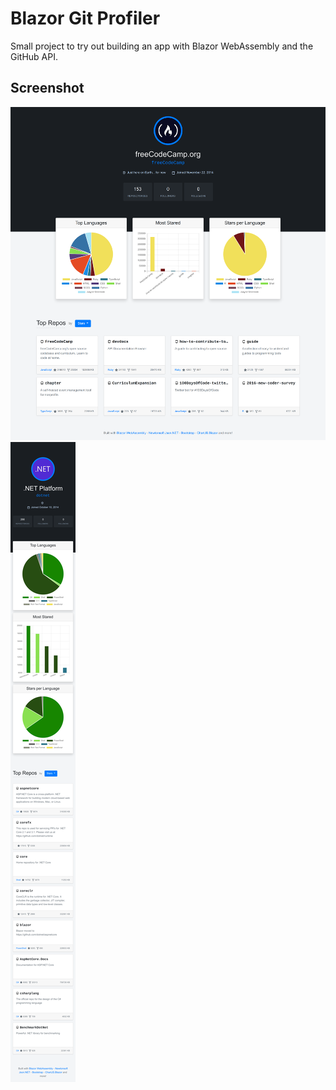 # Blazor Git Profiler
Small project to try out building an app with Blazor WebAssembly and the GitHub API.

## Screenshot
![Screenshot of Simple Game Pic 2](./Screenshots/blazor_gitprofiler_desktop.png)
![Screenshot of Simple Game Pic 2](./Screenshots/blazor_gitprofiler_mobile.png)
